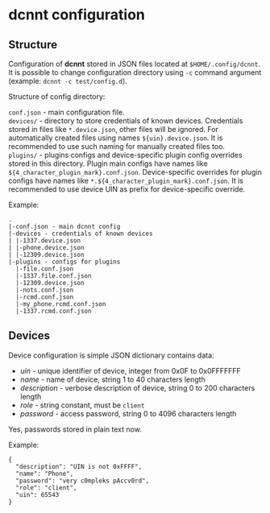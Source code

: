 dcnnt configuration
===================

Structure
---------

Configuration of **dcnnt** stored in JSON files located at `$HOME/.config/dcnnt`. 
It is possible to change configuration directory using `-c` command argument (example: `dcnnt -c test/config.d`).

Structure of config directory:  

`conf.json` - main configuration file.  
`devices/` - directory to store credentials of known devices. 
Credentials stored in files like `*.device.json`, other files will be ignored. 
For automatically created files using names `${uin}.device.json`. 
It is recommended to use such naming for manually created files too.   
`plugins/` - plugins configs and device-specific plugin config overrides stored in this directory.
Plugin main configs have names like `${4_character_plugin_mark}.conf.json`.
Device-specific overrides for plugin configs have names like `*.${4_character_plugin_mark}.conf.json`.
It is recommended to use device UIN as prefix for device-specific override.

Example:

    .
    |-conf.json - main dcnnt config
    |-devices - credentials of known devices
    | |-1337.device.json
    | |-phone.device.json
    | |-12309.device.json
    |-plugins - configs for plugins
      |-file.conf.json
      |-1337.file.conf.json
      |-12309.device.json
      |-nots.conf.json
      |-rcmd.conf.json
      |-my_phone.rcmd.conf.json
      |-1337.rcmd.conf.json

Devices
-------

Device configuration is simple JSON dictionary contains data:

* *uin* - unique identifier of device, integer from 0x0F to 0x0FFFFFFF 
* *name* - name of device, string 1 to 40 characters length
* *description* - verbose description of device, string 0 to 200 characters length
* *role* - string constant, must be `client` 
* *password* - access password, string 0 to 4096 characters length

Yes, passwords stored in plain text now. 

Example:

    {
      "description": "UIN is not 0xFFFF",
      "name": "Phone",
      "password": "very c0mpleks pAccv0rd",
      "role": "client",
      "uin": 65543
    }

